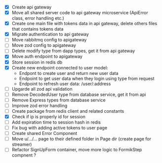 - [x] Create api gateway
- [x] Move all shared server code to api gateway microservice (ApiError class, error handling etc.)
- [x] Create one main file with tokens data in api gateway, delete others files that contains tokens data
- [x] Migrate authentication to api gateway
- [ ] Move rabbitmq config to apigateway
- [ ] Move zod config to apigateway
- [ ] Delete modify type from dapp types, get it from api gateway
- [x] Move auth endpoint to apigateway
- [x] Store session in redis db
- [x] Create new endpoint connected to user model:
  - Endpont to create user and return new user data
  - Endpoint to get user data when they login using type from request
  - Endpoint to refresh user data: /user/:address
- [ ] Upgarde all zod api validation
- [ ] Remove DecodedUser type from database service, get it from api
- [ ] Remove Express types from database service
- [ ] Improve zod error handling
- [ ] Create package from redis client and related constants
- [x] Check if ip is properly id for session
- [ ] Add expiration time to session hash in redis
- [ ] Fix bug with adding active tokens to user page
- [ ] Create shared Error Component
- [ ] Move u/.../... page to their defined folder in Page dir (create page for streamer)
- [ ] Refactor SignUpForm container, move more logic to FormikStep compnent ?
